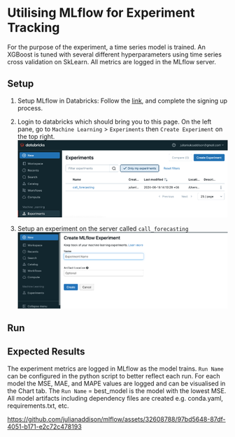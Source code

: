 # Utilising MLflow for Experiment Tracking
For the purpose of the experiment, a time series model is trained. An XGBoost is tuned with several different hyperparameters using time series cross validation on SkLearn. All metrics are logged in the MLflow server. 

## Setup
1. Setup MLflow in Databricks:
Follow the [link](https://community.cloud.databricks.com/login.html), and complete the signing up process.

2. Login to databricks which should bring you to this page. On the left pane, go to `Machine Learning` > `Experiments` then `Create Experiment` on the top right.
![Landing Page](https://github.com/julianaddison/mlflow/blob/main/images/experiment_landing_page.png)

3. Setup an experiment on the server called `call_forecasting`
![Create Exeperiment Page](https://github.com/julianaddison/mlflow/blob/main/images/create_experiment.png)

## Run

## Expected Results
The experiment metrics are logged in MLflow as the model trains. `Run Name` can be configured in the python script to better reflect each run. For each model the MSE, MAE, and MAPE values are logged and can be visualised in the Chart tab. The `Run Name` = best_model is the model with the lowest MSE. All model artifacts including dependency files are created e.g. conda.yaml, requirements.txt, etc.

https://github.com/julianaddison/mlflow/assets/32608788/97bd5648-87df-4051-b171-e2c72c478193


